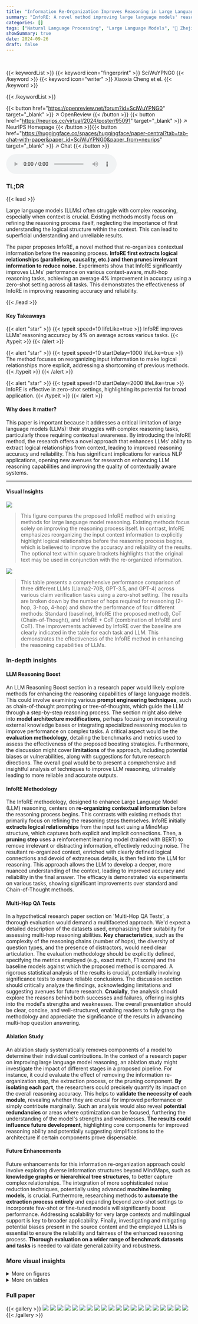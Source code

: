 ```yaml
---
title: "Information Re-Organization Improves Reasoning in Large Language Models"
summary: "InfoRE: A novel method improving large language models' reasoning by reorganizing information to highlight logical relationships, resulting in a 4% average accuracy boost across various tasks."
categories: []
tags: ["Natural Language Processing", "Large Language Models", "🏢 Zhejiang University",]
showSummary: true
date: 2024-09-26
draft: false
---
```


<br>

{{< keywordList >}}
{{< keyword icon="fingerprint" >}} SciWuYPNG0 {{< /keyword >}}
{{< keyword icon="writer" >}} Xiaoxia Cheng et el. {{< /keyword >}}
 
{{< /keywordList >}}

{{< button href="https://openreview.net/forum?id=SciWuYPNG0" target="_blank" >}}
↗ OpenReview
{{< /button >}}
{{< button href="https://neurips.cc/virtual/2024/poster/95091" target="_blank" >}}
↗ NeurIPS Homepage
{{< /button >}}{{< button href="https://huggingface.co/spaces/huggingface/paper-central?tab=tab-chat-with-paper&paper_id=SciWuYPNG0&paper_from=neurips" target="_blank" >}}
↗ Chat
{{< /button >}}



<audio controls>
    <source src="https://ai-paper-reviewer.com/SciWuYPNG0/podcast.wav" type="audio/wav">
    Your browser does not support the audio element.
</audio>


### TL;DR


{{< lead >}}

Large language models (LLMs) often struggle with complex reasoning, especially when context is crucial.  Existing methods mostly focus on refining the reasoning process itself, neglecting the importance of first understanding the logical structure within the context. This can lead to superficial understanding and unreliable results. 

The paper proposes InfoRE, a novel method that re-organizes contextual information before the reasoning process. **InfoRE first extracts logical relationships (parallelism, causality, etc.) and then prunes irrelevant information to reduce noise.**  Experiments show that InfoRE significantly improves LLMs' performance on various context-aware, multi-hop reasoning tasks, achieving an average 4% improvement in accuracy using a zero-shot setting across all tasks.  This demonstrates the effectiveness of InfoRE in improving reasoning accuracy and reliability.

{{< /lead >}}


#### Key Takeaways

{{< alert "star" >}}
{{< typeit speed=10 lifeLike=true >}} InfoRE improves LLMs' reasoning accuracy by 4% on average across various tasks. {{< /typeit >}}
{{< /alert >}}

{{< alert "star" >}}
{{< typeit speed=10 startDelay=1000 lifeLike=true >}} The method focuses on reorganizing input information to make logical relationships more explicit, addressing a shortcoming of previous methods. {{< /typeit >}}
{{< /alert >}}

{{< alert "star" >}}
{{< typeit speed=10 startDelay=2000 lifeLike=true >}} InfoRE is effective in zero-shot settings, highlighting its potential for broad application. {{< /typeit >}}
{{< /alert >}}

#### Why does it matter?
This paper is important because it addresses a critical limitation of large language models (LLMs): their struggles with complex reasoning tasks, particularly those requiring contextual awareness.  By introducing the InfoRE method, the research offers a novel approach that enhances LLMs' ability to extract logical relationships from context, leading to improved reasoning accuracy and reliability. This has significant implications for various NLP applications, opening new avenues for research on enhancing LLM reasoning capabilities and improving the quality of contextually aware systems.

------
#### Visual Insights



![](https://ai-paper-reviewer.com/SciWuYPNG0/figures_1_1.jpg)

> This figure compares the proposed InfoRE method with existing methods for large language model reasoning.  Existing methods focus solely on improving the reasoning process itself. In contrast, InfoRE emphasizes reorganizing the input context information to explicitly highlight logical relationships before the reasoning process begins, which is believed to improve the accuracy and reliability of the results. The optional text within square brackets highlights that the original text may be used in conjunction with the re-organized information.





![](https://ai-paper-reviewer.com/SciWuYPNG0/tables_5_1.jpg)

> This table presents a comprehensive performance comparison of three different LLMs (Llama2-70B, GPT-3.5, and GPT-4) across various claim verification tasks using a zero-shot setting.  The results are broken down by the number of hops required for reasoning (2-hop, 3-hop, 4-hop) and show the performance of four different methods: Standard (baseline), InfoRE (the proposed method), CoT (Chain-of-Thought), and InfoRE + CoT (combination of InfoRE and CoT).  The improvements achieved by InfoRE over the baseline are clearly indicated in the table for each task and LLM.  This demonstrates the effectiveness of the InfoRE method in enhancing the reasoning capabilities of LLMs.





### In-depth insights


#### LLM Reasoning Boost
An LLM Reasoning Boost section in a research paper would likely explore methods for enhancing the reasoning capabilities of large language models.  This could involve examining various **prompt engineering techniques**, such as chain-of-thought prompting or tree-of-thoughts, which guide the LLM through a step-by-step reasoning process.  The section might also delve into **model architecture modifications**, perhaps focusing on incorporating external knowledge bases or integrating specialized reasoning modules to improve performance on complex tasks.  A critical aspect would be the **evaluation methodology**, detailing the benchmarks and metrics used to assess the effectiveness of the proposed boosting strategies.  Furthermore, the discussion might cover **limitations** of the approach, including potential biases or vulnerabilities, along with suggestions for future research directions.  The overall goal would be to present a comprehensive and insightful analysis of techniques to improve LLM reasoning, ultimately leading to more reliable and accurate outputs.

#### InfoRE Methodology
The InfoRE methodology, designed to enhance Large Language Model (LLM) reasoning, centers on **re-organizing contextual information** before the reasoning process begins.  This contrasts with existing methods that primarily focus on refining the reasoning steps themselves.  InfoRE initially **extracts logical relationships** from the input text using a MindMap structure, which captures both explicit and implicit connections. Then, a **pruning step** uses a reinforcement learning model (trained with BERT) to remove irrelevant or distracting information, effectively reducing noise.  The resultant re-organized context, enriched with clearly defined logical connections and devoid of extraneous details, is then fed into the LLM for reasoning. This approach allows the LLM to develop a deeper, more nuanced understanding of the context, leading to improved accuracy and reliability in the final answer.  The efficacy is demonstrated via experiments on various tasks, showing significant improvements over standard and Chain-of-Thought methods.

#### Multi-Hop QA Tests
In a hypothetical research paper section on 'Multi-Hop QA Tests', a thorough evaluation would demand a multifaceted approach.  We'd expect a detailed description of the datasets used, emphasizing their suitability for assessing multi-hop reasoning abilities. **Key characteristics**, such as the complexity of the reasoning chains (number of hops), the diversity of question types, and the presence of distractors, would need clear articulation.  The evaluation methodology should be explicitly defined, specifying the metrics employed (e.g., exact match, F1 score) and the baseline models against which the proposed method is compared. A rigorous statistical analysis of the results is crucial, potentially involving significance tests to ensure reliable conclusions. The discussion section should critically analyze the findings, acknowledging limitations and suggesting avenues for future research.  **Crucially**, the analysis should explore the reasons behind both successes and failures, offering insights into the model's strengths and weaknesses. The overall presentation should be clear, concise, and well-structured, enabling readers to fully grasp the methodology and appreciate the significance of the results in advancing multi-hop question answering.

#### Ablation Study
An ablation study systematically removes components of a model to determine their individual contributions.  In the context of a research paper on improving large language model reasoning, an ablation study might investigate the impact of different stages in a proposed pipeline. For instance, it could evaluate the effect of removing the information re-organization step, the extraction process, or the pruning component. **By isolating each part**, the researchers could precisely quantify its impact on the overall reasoning accuracy.  This helps to **validate the necessity of each module**, revealing whether they are crucial for improved performance or simply contribute marginally.  Such an analysis would also reveal **potential redundancies** or areas where optimization can be focused, furthering the understanding of the model's strengths and weaknesses.  **The results could influence future development**, highlighting core components for improved reasoning ability and potentially suggesting simplifications to the architecture if certain components prove dispensable.

#### Future Enhancements
Future enhancements for this information re-organization approach could involve exploring diverse information structures beyond MindMaps, such as **knowledge graphs or hierarchical tree structures**, to better capture complex relationships.  The integration of more sophisticated noise reduction techniques, potentially using advanced **machine learning models**, is crucial.  Furthermore, researching methods to **automate the extraction process entirely** and expanding beyond zero-shot settings to incorporate few-shot or fine-tuned models will significantly boost performance.  Addressing scalability for very large contexts and multilingual support is key to broader applicability. Finally, investigating and mitigating potential biases present in the source content and the employed LLMs is essential to ensure the reliability and fairness of the enhanced reasoning process. **Thorough evaluation on a wider range of benchmark datasets and tasks** is needed to validate generalizability and robustness.


### More visual insights

<details>
<summary>More on figures
</summary>


![](https://ai-paper-reviewer.com/SciWuYPNG0/figures_2_1.jpg)

> This figure illustrates the InfoRE method's framework.  It shows two main components:  1. **Information Re-organization:** This stage involves extracting logical relationships from the context (using a MindMap structure) and then pruning irrelevant information using a BERT-based model trained with reinforcement learning. The reward function for the RL training is the F1 score. 2. **Reasoning:**  This stage uses the re-organized context (along with the optional original context) to answer the question using an LLM. The example given in the figure highlights how the re-organized information helps in directly answering the question.


![](https://ai-paper-reviewer.com/SciWuYPNG0/figures_3_1.jpg)

> This figure illustrates the architecture of the pruning model used in the InfoRE method.  The input consists of concatenated logical relationships and their corresponding attributes from the extracted context, along with the question.  A pre-trained BERT model processes this input. The output of the BERT model is then passed through a linear layer and a softmax function to produce action probabilities for each logical relationship (keep or delete). The [CLS] token representation is crucial for the model to determine which relationships are relevant for answering the question and which should be removed to reduce noise.


![](https://ai-paper-reviewer.com/SciWuYPNG0/figures_8_1.jpg)

> This figure presents a bar chart comparing the error rates of the baseline method (Standard) and the proposed InfoRE method across different error categories in the 2WikiMultiHopQA dataset.  The error categories are: Contextual Misunderstanding (CM), Factual Error (FE), Mathematical Error (ME), and Unanswerable Question (UQ).  The 'Corrected' category shows the percentage of errors from the Standard method that were successfully addressed by InfoRE.  It visually demonstrates the effectiveness of InfoRE in reducing contextual misunderstanding errors, which were the most frequent type of error in the baseline method.


</details>




<details>
<summary>More on tables
</summary>


![](https://ai-paper-reviewer.com/SciWuYPNG0/tables_6_1.jpg)
> This table presents a comparison of the performance of three different large language models (LLMs) - Llama2-70B, GPT-3.5, and GPT-4 - on claim verification tasks.  It shows the zero-shot performance (no training data) of each LLM using four methods: Standard (direct reasoning), InfoRE (information re-organization), CoT (chain of thought), and a combination of InfoRE and CoT.  The results are broken down by dataset (HOVER, FEVEROUS, SCIFACT) and, for HOVER, by the number of reasoning hops (2-hop, 3-hop, and 4-hop). The improvement achieved by InfoRE is highlighted.

![](https://ai-paper-reviewer.com/SciWuYPNG0/tables_6_2.jpg)
> This table presents the results of ablation studies conducted on the 2WikiMultiHopQA dataset using GPT-3.5.  The purpose was to evaluate the individual contributions of the extraction and pruning components within the InfoRE method.  Rows show the F1 score when either extraction or pruning is removed from the model, and also when a similarity-based method replaces the RL-based pruning.  The results demonstrate that both extraction and pruning improve performance, with the extraction step contributing more significantly than the pruning step.

![](https://ai-paper-reviewer.com/SciWuYPNG0/tables_7_1.jpg)
> This table presents a qualitative evaluation of the quality of re-organized information generated by GPT-3.5 and GPT-4 models, compared to the original text.  The evaluation is performed using GPT-4 (gpt-4-32k) on 100 samples from the 2WikiMultiHopQA dataset.  Two aspects of information quality are assessed: Depth (presence of multiple relationships and insightful perspectives) and Clarity (clear and precise information). Each aspect is rated on a 3-point scale (1-3), with 3 representing the highest quality. The weighted average score (Avg R) summarizes the overall quality for each information type.

![](https://ai-paper-reviewer.com/SciWuYPNG0/tables_7_2.jpg)
> This table presents a comprehensive performance comparison of three large language models (LLMs): Llama2-70B, GPT-3.5, and GPT-4, across three different claim verification datasets (HOVER, FEVEROUS, and SCIFACT) using a zero-shot setting.  The performance is measured in terms of F1 score for each model on various hop levels.  Comparisons are made between the standard approach, the Chain-of-Thought (CoT) method, the proposed InfoRE method, and the combination of InfoRE and CoT.  The table showcases the significant improvements achieved by the InfoRE method, particularly in complex multi-hop reasoning scenarios.

![](https://ai-paper-reviewer.com/SciWuYPNG0/tables_13_1.jpg)
> This table presents a comparison of zero-shot performance on claim verification tasks across three different large language models (LLMs): Llama2-70B, GPT-3.5, and GPT-4.  The performance is measured across different datasets (HOVER, FEVEROUS, SCIFACT) and various experimental setups (Standard, InfoRE, CoT, InfoRE + CoT).  The results show the improvement achieved by the proposed InfoRE method in improving the zero-shot reasoning performance of LLMs.

![](https://ai-paper-reviewer.com/SciWuYPNG0/tables_15_1.jpg)
> This table presents a comprehensive performance comparison of three large language models (LLMs) — Llama2-70B, GPT-3.5, and GPT-4 — on claim verification tasks.  The models are evaluated using several different methods: a standard approach, a chain-of-thought (CoT) approach, the proposed InfoRE method, and a combination of InfoRE and CoT. The results are shown for three different datasets (HOVER with 2-hop, 3-hop, and 4-hop levels, FEVEROUS, and SCIFACT) and demonstrate the impact of each method on the models' ability to perform zero-shot claim verification.

![](https://ai-paper-reviewer.com/SciWuYPNG0/tables_16_1.jpg)
> This table presents a comparison of the performance of three different large language models (LLMs) - Llama2-70B, GPT-3.5, and GPT-4 - on claim verification tasks.  It shows the zero-shot performance (no fine-tuning) across three different datasets (HOVER, FEVEROUS, SCIFACT) using several methods: Standard (baseline), InfoRE (the proposed method), Chain-of-Thought (CoT), and the combination of InfoRE and CoT. The results are presented as F1 scores for 2-hop, 3-hop, and 4-hop reasoning tasks for the HOVER dataset, and overall F1 score for FEVEROUS and SCIFACT.

</details>




### Full paper

{{< gallery >}}
<img src="https://ai-paper-reviewer.com/SciWuYPNG0/1.png" class="grid-w50 md:grid-w33 xl:grid-w25" />
<img src="https://ai-paper-reviewer.com/SciWuYPNG0/2.png" class="grid-w50 md:grid-w33 xl:grid-w25" />
<img src="https://ai-paper-reviewer.com/SciWuYPNG0/3.png" class="grid-w50 md:grid-w33 xl:grid-w25" />
<img src="https://ai-paper-reviewer.com/SciWuYPNG0/4.png" class="grid-w50 md:grid-w33 xl:grid-w25" />
<img src="https://ai-paper-reviewer.com/SciWuYPNG0/5.png" class="grid-w50 md:grid-w33 xl:grid-w25" />
<img src="https://ai-paper-reviewer.com/SciWuYPNG0/6.png" class="grid-w50 md:grid-w33 xl:grid-w25" />
<img src="https://ai-paper-reviewer.com/SciWuYPNG0/7.png" class="grid-w50 md:grid-w33 xl:grid-w25" />
<img src="https://ai-paper-reviewer.com/SciWuYPNG0/8.png" class="grid-w50 md:grid-w33 xl:grid-w25" />
<img src="https://ai-paper-reviewer.com/SciWuYPNG0/9.png" class="grid-w50 md:grid-w33 xl:grid-w25" />
<img src="https://ai-paper-reviewer.com/SciWuYPNG0/10.png" class="grid-w50 md:grid-w33 xl:grid-w25" />
<img src="https://ai-paper-reviewer.com/SciWuYPNG0/11.png" class="grid-w50 md:grid-w33 xl:grid-w25" />
<img src="https://ai-paper-reviewer.com/SciWuYPNG0/12.png" class="grid-w50 md:grid-w33 xl:grid-w25" />
<img src="https://ai-paper-reviewer.com/SciWuYPNG0/13.png" class="grid-w50 md:grid-w33 xl:grid-w25" />
<img src="https://ai-paper-reviewer.com/SciWuYPNG0/14.png" class="grid-w50 md:grid-w33 xl:grid-w25" />
<img src="https://ai-paper-reviewer.com/SciWuYPNG0/15.png" class="grid-w50 md:grid-w33 xl:grid-w25" />
<img src="https://ai-paper-reviewer.com/SciWuYPNG0/16.png" class="grid-w50 md:grid-w33 xl:grid-w25" />
<img src="https://ai-paper-reviewer.com/SciWuYPNG0/17.png" class="grid-w50 md:grid-w33 xl:grid-w25" />
<img src="https://ai-paper-reviewer.com/SciWuYPNG0/18.png" class="grid-w50 md:grid-w33 xl:grid-w25" />
<img src="https://ai-paper-reviewer.com/SciWuYPNG0/19.png" class="grid-w50 md:grid-w33 xl:grid-w25" />
<img src="https://ai-paper-reviewer.com/SciWuYPNG0/20.png" class="grid-w50 md:grid-w33 xl:grid-w25" />
{{< /gallery >}}